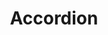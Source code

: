 ---
layout: component.njk
tags: 
    - legacy_components_en
key: accordion-legacy_en
title: Accordion
parent: legacy_components_en
image: legacy/overview/accordion.webp
keywords: 
order: 10
---